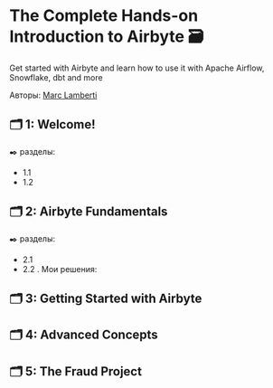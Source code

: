 # The Complete Hands-on Introduction to Airbyte 🗃️
Get started with Airbyte and learn how to use it with Apache Airflow, Snowflake, dbt and more

Авторы: [Marc Lamberti](https://www.udemy.com/course/the-complete-hands-on-introduction-to-airbyte/?couponCode=ST19MT60324#instructor-1)

## 🗂️ 1: Welcome!
✒️ разделы:
- 1.1 
- 1.2 

## 🗂️ 2: Airbyte Fundamentals
✒️ разделы:
- 2.1 
- 2.2 . Мои решения:

## 🗂️ 3: Getting Started with Airbyte

## 🗂️ 4: Advanced Concepts

## 🗂️ 5: The Fraud Project

